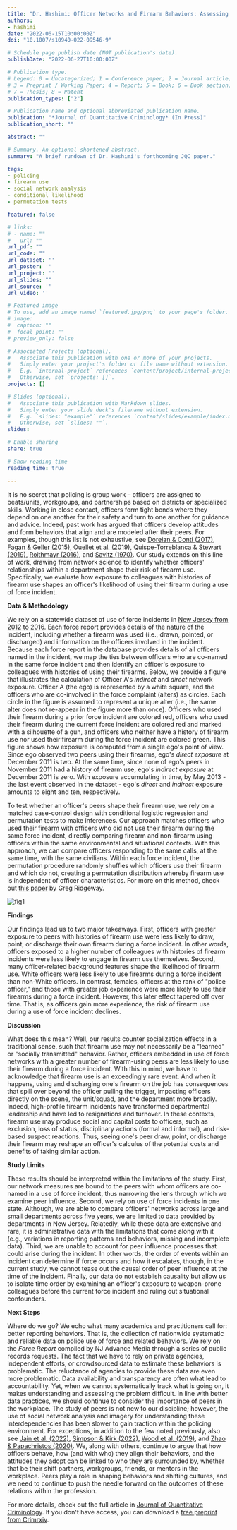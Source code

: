 ```yaml
---
title: "Dr. Hashimi: Officer Networks and Firearm Behaviors: Assessing the Social Transmission of Weapon-Use"
authors:
- hashimi
date: "2022-06-15T10:00:00Z"
doi: "10.1007/s10940-022-09546-9"

# Schedule page publish date (NOT publication's date).
publishDate: "2022-06-27T10:00:00Z"

# Publication type.
# Legend: 0 = Uncategorized; 1 = Conference paper; 2 = Journal article;
# 3 = Preprint / Working Paper; 4 = Report; 5 = Book; 6 = Book section;
# 7 = Thesis; 8 = Patent
publication_types: ["2"]

# Publication name and optional abbreviated publication name.
publication: "*Journal of Quantitative Criminology* (In Press)"
publication_short: ""

abstract: ""

# Summary. An optional shortened abstract.
summary: "A brief rundown of Dr. Hashimi's forthcoming JQC paper."

tags:
- policing
- firearm use
- social network analysis
- conditional likelihood
- permutation tests

featured: false

# links:
# - name: ""
#   url: ""
url_pdf: ""
url_code: ""
url_dataset: ''
url_poster: ''
url_project: ''
url_slides: ""
url_source: ''
url_video: ''

# Featured image
# To use, add an image named `featured.jpg/png` to your page's folder. 
# image: 
#  caption: ""
#  focal_point: ""
# preview_only: false

# Associated Projects (optional).
#   Associate this publication with one or more of your projects.
#   Simply enter your project's folder or file name without extension.
#   E.g. `internal-project` references `content/project/internal-project/index.md`.
#   Otherwise, set `projects: []`.
projects: []

# Slides (optional).
#   Associate this publication with Markdown slides.
#   Simply enter your slide deck's filename without extension.
#   E.g. `slides: "example"` references `content/slides/example/index.md`.
#   Otherwise, set `slides: ""`.
slides:

# Enable sharing
share: true

# Show reading time
reading_time: true

---
```


It is no secret that policing is group work – officers are assigned to beats/units, workgroups, and partnerships based on districts or specialized skills. Working in close contact, officers form tight bonds where they depend on one another for their safety and turn to one another for guidance and advice. Indeed, past work has argued that officers develop attitudes and form behaviors that align and are modeled after their peers. For examples, though this list is not exhaustive, see [Doreian & Conti (2017)](https://doi.org/10.1016/j.socnet.2017.03.011), [Fagan & Geller (2015)](https://heinonline.org/HOL/P?h=hein.journals/uclr82&i=57), [Ouellet et al. (2019)](https://doi.org/10.1111/1745-9133.12459), [Quispe-Torreblanca & Stewart (2019)](https://doi.org/10.1038/s41562-019-0612-8), [Roithmayr (2016)](https://heinonline.org/HOL/P?h=hein.journals/uchclf2016&i=413), and [Savitz (1970)](https://doi.org/10.1177/000276427001300505). Our study extends on this line of work, drawing from network science to identify whether officers' relationships within a department shape their risk of firearm use. Specifically, we evaluate how exposure to colleagues with histories of firearm use shapes an officer's likelihood of using their firearm during a use of force incident.

**Data & Methodology**

We rely on a statewide dataset of use of force incidents in [New Jersey from 2012 to 2016](https://force.nj.com/). Each force report provides details of the nature of the incident, including whether a firearm was used (i.e., drawn, pointed, or discharged) and information on the officers involved in the incident. Because each force report in the database provides details of all officers named in the incident, we map the ties between officers who are co-named in the same force incident and then identify an officer's exposure to colleagues with histories of using their firearms. Below, we provide a figure that illustrates the calculation of Officer A's *indirect* and *direct* network exposure. Officer A (the ego) is represented by a white square, and the officers who are co-involved in the force complaint (alters) as circles. Each circle in the figure is assumed to represent a unique alter (i.e., the same alter does not re-appear in the figure more than once). Officers who used their firearm during a prior force incident are colored red, officers who used their firearm during the current force incident are colored red and marked with a silhouette of a gun, and officers who neither have a history of firearm use nor used their firearm during the force incident are colored green. This figure shows how exposure is computed from a single ego's point of view. Since ego observed two peers using their firearms, ego's *direct exposure* at December 2011 is two. At the same time, since none of ego's peers in November 2011 had a history of firearm use, ego's *indirect exposure* at December 2011 is zero. With exposure
accumulating in time, by May 2013 - the last event observed in the dataset - ego's *direct* and *indirect* exposure amounts to eight and ten, respectively.

To test whether an officer's peers shape their firearm use, we rely on a matched case-control design with conditional logistic regression and permutation tests to make inferences. Our approach matches officers who used their firearm with officers who did not use their firearm during the same force incident, directly comparing firearm and non-firearm using officers within the same environmental and situational contexts. With this approach, we can compare officers responding to the same calls, at the same time, with the same civilians. Within each force incident, the permutation procedure randomly shuffles which officers use their firearm and which do not, creating a permutation distribution whereby firearm use is independent of officer characteristics. For more on this method, check out [this paper](https://doi.org/10.1080/2330443X.2015.1129918) by Greg Ridgeway.

![fig1](fig1.jpg)

**Findings**

Our findings lead us to two major takeaways. First, officers with greater exposure to peers with histories of firearm use were less likely to draw, point, or discharge their own firearm during a force incident. In other words, officers exposed to a higher number of colleagues with histories of firearm incidents were less likely to engage in firearm use themselves. Second, many officer-related background features shape the likelihood of firearm use. White officers were less likely to use firearms during a force incident than non-White officers. In contrast, females, officers at the rank of "police officer," and those with greater job experience were more likely to use their firearms during a force incident. However, this later effect tapered off over time. That is, as officers gain more experience, the risk of firearm use during a use of force incident declines. 

**Discussion**

What does this mean? Well, our results counter socialization effects in a traditional sense, such that firearm use may not necessarily be a "learned" or "socially transmitted" behavior. Rather, officers embedded in use of force networks with a greater number of firearm-using peers are less likely to use their firearm during a force incident. With this in mind, we have to acknowledge that firearm use is an exceedingly rare event. And when it happens, using and discharging one's firearm on the job has consequences that spill over beyond the officer pulling the trigger, impacting officers directly on the scene, the unit/squad, and the department more broadly. Indeed, high-profile firearm incidents have transformed departmental leadership and have led to resignations and turnover. In these contexts, firearm use may produce social and capital costs to officers, such as exclusion, loss of status, disciplinary actions (formal and informal), and risk-based suspect reactions. Thus, seeing one's peer draw, point, or discharge their firearm may reshape an officer's calculus of the potential costs and benefits of taking similar action. 

**Study Limits**

These results should be interpreted within the limitations of the study. First, our network measures are bound to the peers with whom officers are co-named in a use of force incident, thus narrowing the lens through which we examine peer influence. Second, we rely on use of force incidents in one state. Although, we are able to compare officers' networks across large and small departments across five years, we are limited to data provided by departments in New Jersey. Relatedly, while these data are extensive and rare, it is administrative data with the limitations that come along with it (e.g., variations in reporting patterns and behaviors, missing and incomplete data). Third, we are unable to account for peer influence processes that could arise during the incident. In other words, the order of events within an incident can determine if force occurs and how it escalates, though, in the current study, we cannot tease out the causal order of peer influence at the time of the incident. Finally, our data do not establish causality but allow us to isolate time order by examining an officer's exposure to weapon-prone colleagues before the current force incident and ruling out situational confounders.

**Next Steps**

Where do we go? We echo what many academics and practitioners call for: better reporting behaviors. That is, the collection of nationwide systematic and reliable data on police use of force and related behaviors. We rely on the *Force Report* compiled by NJ Advance Media through a series of public records requests. The fact that we have to rely on private agencies, independent efforts, or crowdsourced data to estimate these behaviors is problematic. The reluctance of agencies to provide these data are even more problematic. Data availability and transparency are often what lead to accountability. Yet, when we cannot systematically track what is going on, it makes understanding and assessing the problem difficult. In line with better data practices, we should continue to consider the importance of peers in the workplace. The study of peers is not new to our discipline; however, the use of social network analysis and imagery for understanding these interdependencies has been slower to gain traction within the policing environment. For exceptions, in addition to the few noted previously, also see [Jain et al. (2022)](https://doi.org/10.1371/journal.pone.0267217), [Simpson & Kirk (2022)](https://doi.org/10.1007/s10940-021-09532-7), [Wood et al. (2019)](https://doi.org/10.1177/2378023119879798), and [Zhao & Papachristos (2020)](https://doi.org/10.1177/0002716219901171). We, along with others, continue to argue that how officers behave, how (and with who) they align their behaviors, and the attitudes they adopt can be linked to who they are surrounded by, whether that be their shift partners, workgroups, friends, or mentors in the workplace. Peers play a role in shaping behaviors and shifting cultures, and we need to continue to push the needle forward on the outcomes of these relations within the profession.

For more details, check out the full article in [Journal of Quantitative Criminology](https://rdcu.be/cQt7s). If you don't have access, you can download a [free preprint from Crimrxiv](https://www.crimrxiv.com/pub/poywv6ic). 
